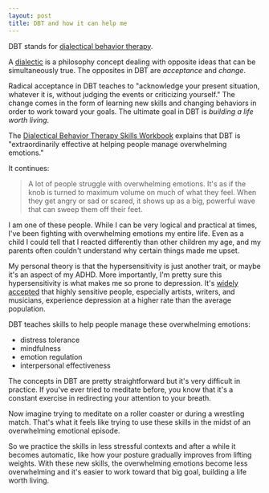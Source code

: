 ```yaml
---
layout: post
title: DBT and how it can help me
---
```


DBT stands for [dialectical behavior therapy](https://en.wikipedia.org/wiki/Dialectical_behavior_therapy).

A [dialectic](https://en.wikipedia.org/wiki/Dialectic) is a philosophy concept dealing with opposite ideas that can be simultaneously true. The opposites in DBT are *acceptance* and *change*.

Radical acceptance in DBT teaches to "acknowledge your present situation, whatever it is, without judging the events or criticizing yourself." The change comes in the form of learning new skills and changing behaviors in order to work toward your goals. The ultimate goal in DBT is *building a life worth living*.

The [Dialectical Behavior Therapy Skills Workbook](https://www.amazon.com/Dialectical-Behavior-Therapy-Skills-Workbook-ebook/dp/B0041D8UWM/ref=mt_kindle?_encoding=UTF8&me=) explains that DBT is "extraordinarily effective at helping people manage overwhelming emotions."

It continues:

> A lot of people struggle with overwhelming emotions. It's as if the knob is turned to maximum volume on much of what they feel. When they get angry or sad or scared, it shows up as a big, powerful wave that can sweep them off their feet.

I am one of these people. While I can be very logical and practical at times, I've been fighting with overwhelming emotions my entire life. Even as a child I could tell that I reacted differently than other children my age, and my parents often couldn't understand why certain things made me upset.

My personal theory is that the hypersensitivity is just another trait, or maybe it's an aspect of my ADHD. More importantly, I'm pretty sure this hypersensitivity is what makes me so prone to depression. It's [widely accepted](http://highlysensitive.org/highly-sensitive-people-and-depression-overstimulation-may-lead-to-depression/) that highly sensitive people, especially artists, writers, and musicians, experience depression at a higher rate than the average population.

DBT teaches skills to help people manage these overwhelming emotions:

- distress tolerance
- mindfulness
- emotion regulation
- interpersonal effectiveness

The concepts in DBT are pretty straightforward but it's very difficult in practice. If you've ever tried to meditate before, you know that it's a constant exercise in redirecting your attention to your breath.

Now imagine trying to meditate on a roller coaster or during a wrestling match. That's what it feels like trying to use these skills in the midst of an overwhelming emotional episode.

So we practice the skills in less stressful contexts and after a while it becomes automatic, like how your posture gradually improves from lifting weights. With these new skills, the overwhelming emotions become less overwhelming and it's easier to work toward that big goal, building a life worth living.
